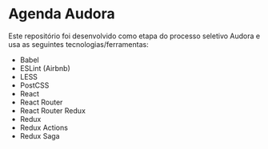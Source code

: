 # Agenda Audora

Este repositório foi desenvolvido como etapa do processo seletivo Audora e usa as seguintes tecnologias/ferramentas:

- Babel
- ESLint (Airbnb)
- LESS
- PostCSS
- React
- React Router
- React Router Redux
- Redux
- Redux Actions
- Redux Saga
